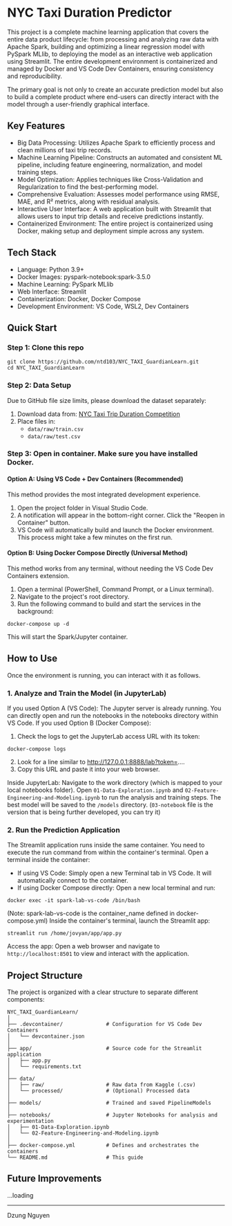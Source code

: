 # NYC Taxi Duration Predictor
This project is a complete machine learning application that covers the entire data product lifecycle: from processing and analyzing raw data with Apache Spark, building and optimizing a linear regression model with PySpark MLlib, to deploying the model as an interactive web application using Streamlit. The entire development environment is containerized and managed by Docker and VS Code Dev Containers, ensuring consistency and reproducibility.

The primary goal is not only to create an accurate prediction model but also to build a complete product where end-users can directly interact with the model through a user-friendly graphical interface.

## Key Features
- Big Data Processing: Utilizes Apache Spark to efficiently process and clean millions of taxi trip records.
- Machine Learning Pipeline: Constructs an automated and consistent ML pipeline, including feature engineering, normalization, and model training steps.
- Model Optimization: Applies techniques like Cross-Validation and Regularization to find the best-performing model.
- Comprehensive Evaluation: Assesses model performance using RMSE, MAE, and R² metrics, along with residual analysis.
- Interactive User Interface: A web application built with Streamlit that allows users to input trip details and receive predictions instantly.
- Containerized Environment: The entire project is containerized using Docker, making setup and deployment simple across any system.

## Tech Stack
- Language: Python 3.9+
- Docker Images: pyspark-notebook:spark-3.5.0
- Machine Learning: PySpark MLlib
- Web Interface: Streamlit
- Containerization: Docker, Docker Compose
- Development Environment: VS Code, WSL2, Dev Containers

## Quick Start
### Step 1: Clone this repo

```
git clone https://github.com/ntd103/NYC_TAXI_GuardianLearn.git
cd NYC_TAXI_GuardianLearn
```

### Step 2: Data Setup
Due to GitHub file size limits, please download the dataset separately:

1. Download data from: [NYC Taxi Trip Duration Competition](https://www.kaggle.com/c/nyc-taxi-trip-duration/data)
2. Place files in:
   - `data/raw/train.csv`
   - `data/raw/test.csv`

### Step 3: Open in container. Make sure you have installed Docker.
 
#### Option A: Using VS Code + Dev Containers (Recommended)
This method provides the most integrated development experience.
1. Open the project folder in Visual Studio Code.
2. A notification will appear in the bottom-right corner. Click the "Reopen in Container" button.
3. VS Code will automatically build and launch the Docker environment. This process might take a few minutes on the first run.

#### Option B: Using Docker Compose Directly (Universal Method)
This method works from any terminal, without needing the VS Code Dev Containers extension.
1. Open a terminal (PowerShell, Command Prompt, or a Linux terminal).
2. Navigate to the project's root directory.
3. Run the following command to build and start the services in the background:
```
docker-compose up -d
```

This will start the Spark/Jupyter container.


## How to Use
Once the environment is running, you can interact with it as follows.

### 1. Analyze and Train the Model (in JupyterLab)
If you used Option A (VS Code): The Jupyter server is already running. You can directly open and run the notebooks in the notebooks directory within VS Code.
If you used Option B (Docker Compose):
1. Check the logs to get the JupyterLab access URL with its token:
```
docker-compose logs
```
2. Look for a line similar to http://127.0.0.1:8888/lab?token=....
3. Copy this URL and paste it into your web browser.

Inside JupyterLab: Navigate to the work directory (which is mapped to your local notebooks folder). Open `01-Data-Exploration.ipynb` and `02-Feature-Engineering-and-Modeling.ipynb` to run the analysis and training steps. The best model will be saved to the `/models` directory. (`03-notebook` file is the version that is being further developed, you can try it)

### 2. Run the Prediction Application
The Streamlit application runs inside the same container. You need to execute the run command from within the container's terminal.
Open a terminal inside the container:
- If using VS Code: Simply open a new Terminal tab in VS Code. It will automatically connect to the container.
- If using Docker Compose directly: Open a new local terminal and run:
```
docker exec -it spark-lab-vs-code /bin/bash
```
(Note: spark-lab-vs-code is the container_name defined in docker-compose.yml)
Inside the container's terminal, launch the Streamlit app:
```
streamlit run /home/jovyan/app/app.py
```
Access the app: Open a web browser and navigate to `http://localhost:8501` to view and interact with the application.

## Project Structure
The project is organized with a clear structure to separate different components:
```
NYC_TAXI_GuardianLearn/
│
├── .devcontainer/              # Configuration for VS Code Dev Containers
│   └── devcontainer.json
│
├── app/                        # Source code for the Streamlit application
│   ├── app.py
│   └── requirements.txt
│
├── data/
│   ├── raw/                    # Raw data from Kaggle (.csv)
│   └── processed/              # (Optional) Processed data
│
├── models/                     # Trained and saved PipelineModels
│
├── notebooks/                  # Jupyter Notebooks for analysis and experimentation
│   ├── 01-Data-Exploration.ipynb
│   └── 02-Feature-Engineering-and-Modeling.ipynb
│
├── docker-compose.yml          # Defines and orchestrates the containers
└── README.md                   # This guide
```

## Future Improvements
...loading

---
Dzung Nguyen
